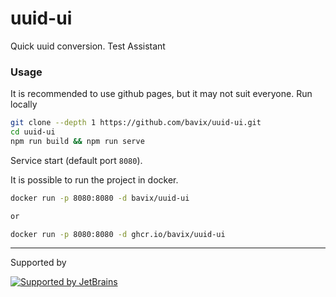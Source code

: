 # uuid-ui
Quick uuid conversion. Test Assistant

### Usage

It is recommended to use github pages, but it may not suit everyone. Run locally
```sh
git clone --depth 1 https://github.com/bavix/uuid-ui.git
cd uuid-ui
npm run build && npm run serve
```

Service start (default port `8080`).

It is possible to run the project in docker.
```sh
docker run -p 8080:8080 -d bavix/uuid-ui

or 

docker run -p 8080:8080 -d ghcr.io/bavix/uuid-ui
```

---
Supported by

[![Supported by JetBrains](https://cdn.rawgit.com/bavix/development-through/46475b4b/jetbrains.svg)](https://www.jetbrains.com/)
